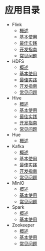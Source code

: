 # 应用目录

* Flink
  * [概述](./Flink/overview.md)
  * [基本使用](./Flink/common-usage.md)
  * [最佳实践](./Flink/best-practice.md)
  * [开发指南](./Flink/developer-guide.md)
  * [常见问题](./Flink/FAQs.md)
* HDFS
  * [概述](./HDFS/overview.md)
  * [基本使用](./HDFS/common-usage.md)
  * [最佳实践](./HDFS/best-practice.md)
  * [开发指南](./HDFS/developer-guide.md)
  * [常见问题](./HDFS/FAQs.md)
* Hive
  * [概述](./Hive/overview.md)
  * [基本使用](./Hive/common-usage.md)
  * [最佳实践](./Hive/best-practice.md)
  * [开发指南](./Hive/developer-guide.md)
  * [常见问题](./Hive/FAQs.md)
* Hue
  * [概述](./Hue/overview.md)
* Kafka
  * [概述](./Kafka/overview.md)
  * [基本使用](./Kafka/common-usage.md)
  * [最佳实践](./Kafka/best-practice.md)
  * [开发指南](./Kafka/developer-guide.md)
  * [常见问题](./Kafka/FAQs.md)
* MinIO
  * [概述](./MinIO/overview.md)
  * [基本使用](./MinIO/common-usage.md)
  * [常见问题](./MinIO/FAQs.md)
* Spark
  * [概述](./Spark/overview.md)
  * [基本使用](./Spark/common-usage.md)
* Zookeeper
  * [概述](./Zookeeper/overview.md)
  * [基本使用](./Zookeeper/common-usage.md)
  * [常见问题](./Zookeeper/FAQs.md)